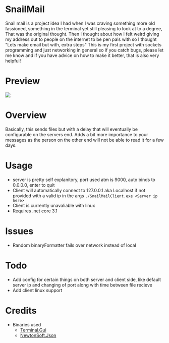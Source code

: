 # SnailMail
Snail mail is a project idea I had when I was craving something more old fassioned, something in the terminal yet still pleasing to look at to a degree, That was the original thought. Then I thought about how I felt weird giving my address out to people on the internet to be pen pals with so I thought "Lets make email but with, extra steps"
This is my first project with sockets programming and just networking in general so if you catch bugs, please let me know and if you have advice on how to make it better, that is also very helpful!

# Preview
<img src="https://github.com/GhostFire90/SnailMail/blob/main/2021-01-13%2017-53-09.gif">

# Overview
Basically, this sends files but with a delay that will eventually be configurable on the servers end. Adds a bit more importance to your messages as the person on the other end will not be able to read it for a few days.

# Usage 
  - server is pretty self explanitory, port used atm is 9000, auto binds to 0.0.0.0, enter to quit
  - Client will automatically connect to 127.0.0.1 aka Localhost if not provided with a valid ip in the args ```./SnailMailClient.exe <Server ip here>```
  - Client is currently unavaliable with linux
  - Requires .net core 3.1

# Issues

  - Random binaryFormatter fails over network instead of local 

# Todo
 
  - Add config for certain things on both server and client side, like default server ip and changing of port along with time between file recieve 
  - Add client linux support

# Credits
  - Binaries used
    - [Terminal.Gui](https://github.com/migueldeicaza/gui.cs) 
    - [NewtonSoft.Json](https://github.com/JamesNK/Newtonsoft.Json) 
